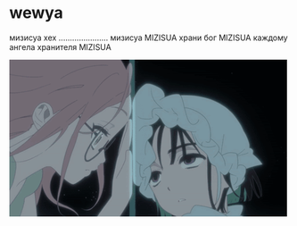 # wewya
мизисуа хех ...................... мизисуа  MIZISUA храни бог MIZISUA каждому ангела хранителя MIZISUA

![image alt](https://github.com/wewyamoll/wewya/blob/main/Mizisua%20Alien%20Stage%20GIF%20%E2%80%93%20Mizisua%20Alien%20stage%20Mizi%20%E2%80%93%20discover%20and%20share%20GIFs.gif?raw=true)

